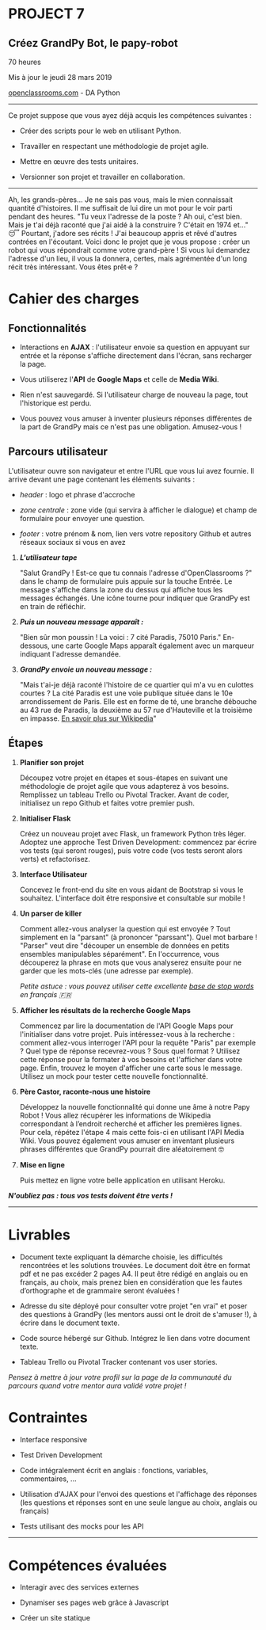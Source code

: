 PROJECT 7
=========
## Créez GrandPy Bot, le papy-robot

70 heures

Mis à jour le jeudi 28 mars 2019

[openclassrooms.com](openclassrooms.com) - DA Python

------------------------------------------------------------------------------
Ce projet suppose que vous ayez déjà acquis les compétences suivantes :

- Créer des scripts pour le web en utilisant Python.

- Travailler en respectant une méthodologie de projet agile.

- Mettre en œuvre des tests unitaires.

- Versionner son projet et travailler en collaboration.

------------------------------------------------------------------------------
Ah, les grands-pères... Je ne sais pas vous, mais le mien connaissait quantité d'histoires. Il me suffisait de lui dire un mot pour le voir parti pendant des heures. "Tu veux l'adresse de la poste ? Ah oui, c'est bien. Mais je t'ai déjà raconté que j'ai aidé à la construire ? C'était en 1974 et..." 😴
Pourtant, j'adore ses récits ! J'ai beaucoup appris et rêvé d'autres contrées en l'écoutant. Voici donc le projet que je vous propose : créer un robot qui vous répondrait comme votre grand-père ! Si vous lui demandez l'adresse d'un lieu, il vous la donnera, certes, mais agrémentée d'un long récit très intéressant. Vous êtes prêt·e ?

# Cahier des charges
## Fonctionnalités

- Interactions en **AJAX** : l'utilisateur envoie sa question en appuyant sur entrée et la réponse s'affiche directement dans l'écran, sans recharger la page.

- Vous utiliserez l'**API** de **Google Maps** et celle de **Media Wiki**.

- Rien n'est sauvegardé. Si l'utilisateur charge de nouveau la page, tout l'historique est perdu.

- Vous pouvez vous amuser à inventer plusieurs réponses différentes de la part de GrandPy mais ce n'est pas une obligation. Amusez-vous !

## Parcours utilisateur
L'utilisateur ouvre son navigateur et entre l'URL que vous lui avez fournie. Il arrive devant une page contenant les éléments suivants :

- *header* : logo et phrase d'accroche

- *zone centrale* : zone vide (qui servira à afficher le dialogue) et champ de formulaire pour envoyer une question.

- *footer* : votre prénom & nom, lien vers votre repository Github et autres réseaux sociaux si vous en avez


1. ***L'utilisateur tape***

    "Salut GrandPy ! Est-ce que tu connais l'adresse d'OpenClassrooms ?"
dans le champ de formulaire puis appuie sur la touche Entrée. Le message s'affiche dans la zone du dessus qui affiche tous les messages échangés. Une icône tourne pour indiquer que GrandPy est en train de réfléchir.

2. ***Puis un nouveau message apparaît :***

    "Bien sûr mon poussin ! La voici : 7 cité Paradis, 75010 Paris."
En-dessous, une carte Google Maps apparaît également avec un marqueur indiquant l'adresse demandée.

3. ***GrandPy envoie un nouveau message :***

    "Mais t'ai-je déjà raconté l'histoire de ce quartier qui m'a vu en culottes courtes ? La cité Paradis est une voie publique située dans le 10e arrondissement de Paris. Elle est en forme de té, une branche débouche au 43 rue de Paradis, la deuxième au 57 rue d'Hauteville et la troisième en impasse. [En savoir plus sur Wikipedia](https://fr.wikipedia.org/wiki/Cit%C3%A9_Paradis)"

## Étapes
1. **Planifier son projet**

    Découpez votre projet en étapes et sous-étapes en suivant une méthodologie de projet agile que vous adapterez à vos besoins. Remplissez un tableau Trello ou Pivotal Tracker.
    Avant de coder, initialisez un repo Github et faites votre premier push.

2. **Initialiser Flask**

    Créez un nouveau projet avec Flask, un framework Python très léger.
    Adoptez une approche Test Driven Development: commencez par écrire vos tests (qui seront rouges), puis votre code (vos tests seront alors verts) et refactorisez.

3. **Interface Utilisateur**

    Concevez le front-end du site en vous aidant de Bootstrap si vous le souhaitez. L'interface doit être responsive et consultable sur mobile !

4. **Un parser de killer**

    Comment allez-vous analyser la question qui est envoyée ? Tout simplement en la "parsant" (à prononcer "parssant"). Quel mot barbare ! "Parser" veut dire "découper un ensemble de données en petits ensembles manipulables séparément". En l'occurrence, vous découperez la phrase en mots que vous analyserez ensuite pour ne garder que les mots-clés (une adresse par exemple).

    *Petite astuce : vous pouvez utiliser cette excellente [base de stop words](https://github.com/6/stopwords-json/blob/master/dist/fr.json) en français 🇫🇷*

5. **Afficher les résultats de la recherche Google Maps**

    Commencez par lire la documentation de l'API Google Maps pour l'initialiser dans votre projet. Puis intéressez-vous à la recherche : comment allez-vous interroger l'API pour la requête "Paris" par exemple ? Quel type de réponse recevrez-vous ? Sous quel format ?
    Utilisez cette réponse pour la formater à vos besoins et l'afficher dans votre page. Enfin, trouvez le moyen d'afficher une carte sous le message.
    Utilisez un mock pour tester cette nouvelle fonctionnalité.

6. **Père Castor, raconte-nous une histoire**

    Développez la nouvelle fonctionnalité qui donne une âme à notre Papy Robot ! Vous allez récupérer les informations de Wikipedia correspondant à l’endroit recherché et afficher les premières lignes.
    Pour cela, répétez l'étape 4 mais cette fois-ci en utilisant l'API Media Wiki. Vous pouvez également vous amuser en inventant plusieurs phrases différentes que GrandPy pourrait dire aléatoirement 🤓

7. **Mise en ligne**

    Puis mettez en ligne votre belle application en utilisant Heroku.

***N'oubliez pas : tous vos tests doivent être verts !***

------------------------------------------------------------------------------
# Livrables

- Document texte expliquant la démarche choisie, les difficultés rencontrées et les solutions trouvées. Le document doit être en format pdf et ne pas excéder 2 pages A4. Il peut être rédigé en anglais ou en français, au choix, mais prenez bien en considération que les fautes d’orthographe et de grammaire seront évaluées !

- Adresse du site déployé pour consulter votre projet "en vrai" et poser des questions à GrandPy (les mentors aussi ont le droit de s'amuser !), à écrire dans le document texte.

- Code source hébergé sur Github. Intégrez le lien dans votre document texte.

- Tableau Trello ou Pivotal Tracker contenant vos user stories.

*Pensez à mettre à jour votre profil sur la page de la communauté du parcours quand votre mentor aura validé votre projet !*

# Contraintes

- Interface responsive

- Test Driven Development

- Code intégralement écrit en anglais : fonctions, variables, commentaires, ...

- Utilisation d'AJAX pour l'envoi des questions et l'affichage des réponses (les questions et réponses sont en une seule langue au choix, anglais ou français)

- Tests utilisant des mocks pour les API

------------------------------------------------------------------------------
# Compétences évaluées

- Interagir avec des services externes

- Dynamiser ses pages web grâce à Javascript

- Créer un site statique
